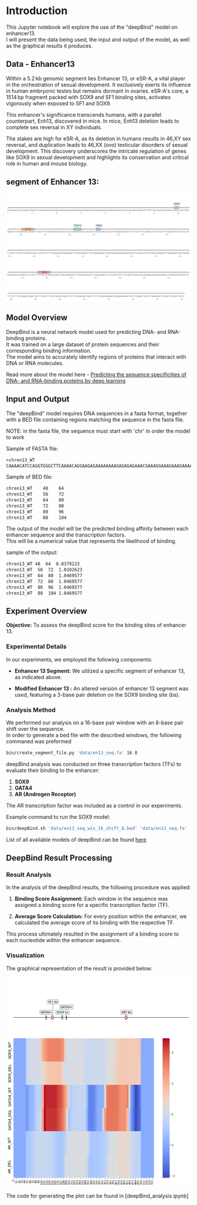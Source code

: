 # Introduction

This Jupyter notebook will explore the use of the "deepBind" model on enhancer13. <br> I will present the data being used, the input and output of the model, as well as the graphical results it produces.

## Data - Enhancer13

Within a 5.2 kb genomic segment lies Enhancer 13, or eSR-A, a vital player in the orchestration of sexual development. It exclusively exerts its influence in human embryonic testes but remains dormant in ovaries. eSR-A's core, a 1514 bp fragment packed with SOX9 and SF1 binding sites, activates vigorously when exposed to SF1 and SOX9. <br>

This enhancer's significance transcends humans, with a parallel counterpart, Enh13, discovered in mice. In mice, Enh13 deletion leads to complete sex reversal in XY individuals.  <br>

The stakes are high for eSR-A, as its deletion in humans results in 46,XY sex reversal, and duplication leads to 46,XX (ovo) testicular disorders of sexual development. This discovery underscores the intricate regulation of genes like SOX9 in sexual development and highlights its conservation and critical role in human and mouse biology.

## segment of Enhancer 13:



    
![png](deepBind_analysis_files/deepBind_analysis_4_0.png)
    


## Model Overview

DeepBind is a neural network model used for predicting DNA- and RNA-binding proteins. <br>It was trained on a large dataset of protein sequences and their corresponding binding information. <br>The model aims to accurately identify regions of proteins that interact with DNA or RNA molecules.

Read more about the model here - [Predicting the sequence specificities of DNA- and RNA-binding proteins by deep learning](https://www.nature.com/articles/nbt.3300)
## Input and Output

The "deepBind" model requires DNA sequences in a fasta format, together with a BED file containing regions matching the sequence in the fasta file.


NOTE: in the fasta file, the sequence must start with 'chr' in order the model to work

Sample of FASTA file:

```
>chren13_WT
CAAAACATCCAGGTGGGCTTCAAAACAGGAAGAGAAAAAAAAGAGAGAGAAACGAAAGGAAAGAAAGAAAAGCCCAGAGTGAAGTTT
```

Sample of BED file:

```
chren13_WT    48    64
chren13_WT    56    72
chren13_WT    64    80
chren13_WT    72    88
chren13_WT    80    96
chren13_WT    88    104
```



The output of the model will be the predicted binding affinity between each enhancer sequence and the transcription factors. <br>
 This will be a numerical value that represents the likelihood of binding.

 sample of the output:
 ```
 chren13_WT	48	64	0.8379223
chren13_WT	56	72	1.0102623
chren13_WT	64	80	1.0469577
chren13_WT	72	88	1.0469577
chren13_WT	80	96	1.0469577
chren13_WT	88	104	1.0469577
 ```


## Experiment Overview

**Objective:** To assess the deepBind score for the binding sites of enhancer 13.

### Experimental Details

In our experiments, we employed the following components:

- **Enhancer 13 Segment:** We utilized a specific segment of enhancer 13, as indicated above.


- **Modified Enhancer 13 :** An altered version of enhancer 13 segment was used, featuring a 3-base pair deletion on the SOX9 binding site (bs).

### Analysis Method

We performed our analysis on a 16-base pair window with an 8-base pair shift over the sequence.<br>
In order to generate a bed file with the described windows, the following commaned was preformed

```bash
bin/create_segment_file.py 'data/en13_seq.fa' 16 8
```
 
 deepBind analysis was conducted on three transcription factors (TFs) to evaluate their binding to the enhancer:

1. **SOX9**
2. **GATA4**
3. **AR (Androgen Receptor)**

The AR transcription factor was included as a control in our experiments.

Example command to run the SOX9 model:

```bash
bin/deepBind.sh 'data/en13_seq_win_16_shift_8.bed' 'data/en13_seq.fa' 'DeepBind/Homo_sapiens/TF/D00649.002_SELEX_SOX9'
```

List of all available models of deepBind can be found [here](http://kipoi.org/groups/DeepBind/)

## DeepBind Result Processing

### Result Analysis

In the analysis of the deepBind results, the following procedure was applied:

1. **Binding Score Assignment:** Each window in the sequence was assigned a binding score for a specific transcription factor (TF).

2. **Average Score Calculation:** For every position within the enhancer, we calculated the average score of its binding with the respective TF. 

This process ultimately resulted in the assignment of a binding score to each nucleotide within the enhancer sequence.

### Visualization

The graphical representation of the result is provided below:

    
![png](deepBind_analysis_files/deepBind_analysis_8_0.png)
    
The code for generating the plot can be found in [deepBind_analysis.ipynb]
